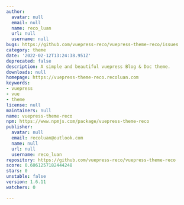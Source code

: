 ```yaml
---
author:
  avatar: null
  email: null
  name: reco_luan
  url: null
  username: null
bugs: https://github.com/vuepress-reco/vuepress-theme-reco/issues
category: theme
date: '2022-02-12T13:24:38.951Z'
deprecated: false
description: A simple and beautiful vuepress Blog & Doc theme.
downloads: null
homepage: https://vuepress-theme-reco.recoluan.com
keywords:
- vuepress
- vue
- theme
license: null
maintainers: null
name: vuepress-theme-reco
npm: https://www.npmjs.com/package/vuepress-theme-reco
publisher:
  avatar: null
  email: recoluan@outlook.com
  name: null
  url: null
  username: reco_luan
repository: https://github.com/vuepress-reco/vuepress-theme-reco
score: 0.6061257182444248
stars: 0
unstable: false
version: 1.6.11
watchers: 0

---
```


